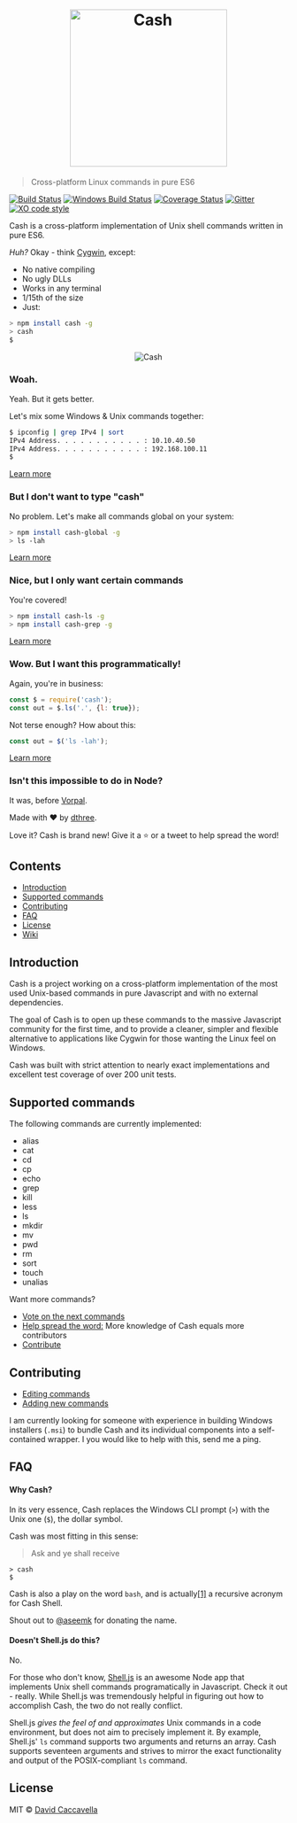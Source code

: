 <h1 align="center">
	<img width="284" src="http://i.imgur.com/tKrIdAI.jpg" alt="Cash">
	<!--<img width="256" src="http://i.imgur.com/oIN1WsM.jpg" alt="Cash">-->
</h1>


> Cross-platform Linux commands in pure ES6

[![Build Status](https://travis-ci.org/dthree/cash.svg)](https://travis-ci.org/dthree/cash/)
[![Windows Build Status](https://ci.appveyor.com/api/projects/status/286om4y0wbxs69fy?svg=true)](https://ci.appveyor.com/project/dthree/cash)
[![Coverage Status](https://coveralls.io/repos/dthree/cash/badge.svg?branch=master&service=github)](https://coveralls.io/github/dthree/cash?branch=master)
<a href="https://gitter.im/dthree/cash?utm_source=badge&utm_medium=badge&utm_campaign=pr-badge">
  <img src="https://img.shields.io/badge/gitter-join%20chat-brightgreen.svg" alt="Gitter" />
</a>
[![XO code style](https://img.shields.io/badge/code_style-XO-5ed9c7.svg)](https://github.com/sindresorhus/xo)

Cash is a cross-platform implementation of Unix shell commands written in pure ES6. 

*Huh?* Okay - think [Cygwin](https://en.wikipedia.org/wiki/Cygwin), except:

- No native compiling
- No ugly DLLs
- Works in any terminal
- 1/15th of the size
- Just:

```bash
> npm install cash -g
> cash
$
```

<p align="center">
  <img src="http://i.giphy.com/xT0BKNwUPFhFj2glry.gif" alt="Cash" />
</p>


### Woah.

Yeah. But it gets better. 

Let's mix some Windows & Unix commands together:

```bash
$ ipconfig | grep IPv4 | sort
IPv4 Address. . . . . . . . . . . : 10.10.40.50
IPv4 Address. . . . . . . . . . . : 192.168.100.11
$
```

[Learn more](https://github.com/dthree/cash/wiki/Usage-|-Interactive)


### But I don't want to type "cash"

No problem. Let's make all commands global on your system:

```bash
> npm install cash-global -g
> ls -lah
```

[Learn more](https://github.com/dthree/cash/wiki/Usage-|-Global)


### Nice, but I only want certain commands

You're covered!

```bash
> npm install cash-ls -g
> npm install cash-grep -g
```

[Learn more](https://github.com/dthree/cash/wiki/Usage-|-Global#installing-individual-commands)


### Wow. But I want this programmatically!

Again, you're in business:

```js
const $ = require('cash');
const out = $.ls('.', {l: true});
```

Not terse enough? How about this:

```js
const out = $('ls -lah');
```

[Learn more](https://github.com/dthree/cash/wiki/Usage-|-Programmatic)


### Isn't this impossible to do in Node?

It was, before [Vorpal](https://github.com/dthree/vorpal).

Made with ❤ by [dthree](https://github.com/dthree).

Love it? Cash is brand new! Give it a :star: or a tweet to help spread the word!


## Contents

- [Introduction](#introduction)
- [Supported commands](#supported-commands)
- [Contributing](#contributing)
- [FAQ](#faq)
- [License](#license)
- [Wiki](https://github.com/dthree/cash/wiki)

## Introduction

Cash is a project working on a cross-platform implementation of the most used Unix-based commands in pure Javascript and with no external dependencies.

The goal of Cash is to open up these commands to the massive Javascript community for the first time, and to provide a cleaner, simpler and flexible alternative to applications like Cygwin for those wanting the Linux feel on Windows.

Cash was built with strict attention to nearly exact implementations and excellent test coverage of over 200 unit tests.


## Supported commands

The following commands are currently implemented:

- alias
- cat
- cd
- cp
- echo
- grep
- kill
- less
- ls
- mkdir
- mv
- pwd
- rm
- sort
- touch
- unalias

Want more commands?

- [Vote on the next commands](https://github.com/dthree/cash/wiki/Roadmap)
- [Help spread the word:](http://bit.ly/1LBEJ5s) More knowledge of Cash equals more contributors
- [Contribute](#contributing)


## Contributing

- [Editing commands](https://github.com/dthree/cash/wiki/Contributing#editing-existing-commands)
- [Adding new commands](https://github.com/dthree/cash/wiki/Contributing)

I am currently looking for someone with experience in building Windows installers (`.msi`) to bundle Cash and its individual components into a self-contained wrapper. I you would like to help with this, send me a ping.


## FAQ


#### Why Cash?

In its very essence, Cash replaces the Windows CLI prompt (`>`) with the Unix one (`$`), the dollar symbol. 

Cash was most fitting in this sense: 

> Ask and ye shall receive

```
> cash
$
````

Cash is also a play on the word `bash`, and is actually[\[1\]](https://xkcd.com/906) a recursive acronym for Cash Shell.

Shout out to [@aseemk](https://github.com/aseemk) for donating the name.


#### Doesn't Shell.js do this?

No. 

For those who don't know, [Shell.js](https://github.com/shelljs/shelljs) is an awesome Node app that implements Unix shell commands programatically in Javascript. Check it out - really. While Shell.js was tremendously helpful in figuring out how to accomplish Cash, the two do not really conflict.

Shell.js *gives the feel of and approximates* Unix commands in a code environment, but does not aim to precisely implement it. 
By example, Shell.js' `ls` command supports two arguments and returns an array. Cash supports seventeen arguments and strives to mirror the exact functionality and output of the POSIX-compliant `ls` command.


## License

MIT © [David Caccavella](https://github.com/dthree)
